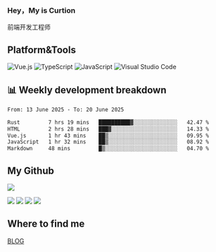 ### Hey，My is Curtion
前端开发工程师
## Platform&Tools

![Vue.js](https://img.shields.io/badge/-Vue.js-4FC08D?style=flat-square&logo=Vue.js&logoColor=white)
![TypeScript](https://img.shields.io/badge/-TypeScript-007ACC?style=flat-square&logo=typescript&logoColor=white)
![JavaScript](https://img.shields.io/badge/-JavaScript-F7DF1E?style=flat-square&logo=javascript&logoColor=black)
![Visual Studio Code](https://img.shields.io/badge/-VSCode-007ACC?style=flat-square&logo=Visual-Studio-Code&logoColor=white)

## 📊 Weekly development breakdown

<!--START_SECTION:waka-->

```txt
From: 13 June 2025 - To: 20 June 2025

Rust         7 hrs 19 mins   ██████████▓░░░░░░░░░░░░░░   42.47 %
HTML         2 hrs 28 mins   ███▓░░░░░░░░░░░░░░░░░░░░░   14.33 %
Vue.js       1 hr 43 mins    ██▒░░░░░░░░░░░░░░░░░░░░░░   09.95 %
JavaScript   1 hr 32 mins    ██▒░░░░░░░░░░░░░░░░░░░░░░   08.92 %
Markdown     48 mins         █▒░░░░░░░░░░░░░░░░░░░░░░░   04.70 %
```

<!--END_SECTION:waka-->

## My Github

![](http://github-profile-summary-cards.vercel.app/api/cards/profile-details?username=curtion&theme=nord_bright)

![](http://github-profile-summary-cards.vercel.app/api/cards/stats?username=curtion&theme=nord_bright)
![](http://github-profile-summary-cards.vercel.app/api/cards/productive-time?username=curtion&theme=nord_bright&utcOffset=8)
![](http://github-profile-summary-cards.vercel.app/api/cards/repos-per-language?username=curtion&theme=nord_bright)
![](http://github-profile-summary-cards.vercel.app/api/cards/most-commit-language?username=curtion&theme=nord_bright)

## Where to find me

[BLOG](https://blog.3gxk.net)
